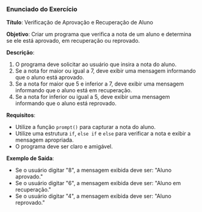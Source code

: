 ### Enunciado do Exercício
 
**Título**: Verificação de Aprovação e Recuperação de Aluno
 
**Objetivo**: Criar um programa que verifica a nota de um aluno e determina se ele está aprovado, em recuperação ou reprovado.
 
**Descrição**:
1. O programa deve solicitar ao usuário que insira a nota do aluno.
2. Se a nota for maior ou igual a 7, deve exibir uma mensagem informando que o aluno está aprovado.
3. Se a nota for maior que 5 e inferior a 7, deve exibir uma mensagem informando que o aluno está em recuperação.
4. Se a nota for inferior ou igual a 5, deve exibir uma mensagem informando que o aluno está reprovado.
 
**Requisitos**:
- Utilize a função `prompt()` para capturar a nota do aluno.
- Utilize uma estrutura `if`, `else if` e `else` para verificar a nota e exibir a mensagem apropriada.
- O programa deve ser claro e amigável.
 
**Exemplo de Saída**:
- Se o usuário digitar "8", a mensagem exibida deve ser: "Aluno aprovado."
- Se o usuário digitar "6", a mensagem exibida deve ser: "Aluno em recuperação."
- Se o usuário digitar "4", a mensagem exibida deve ser: "Aluno reprovado."